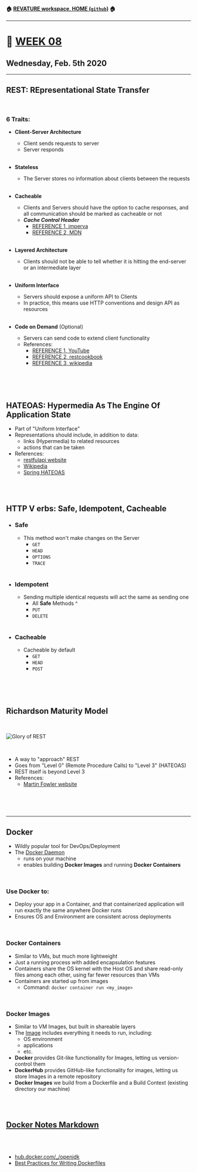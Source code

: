 #### :house: [REVATURE workspace, HOME (`github`)](https://github.com/joedonline/REVATURE__workspace)  :house:
---
# :calendar: [WEEK 08](https://github.com/joedonline/REVATURE__workspace/tree/master/WEEK__08)
## Wednesday, Feb. 5th 2020

---
## REST: REpresentational State Transfer

<br>

### 6 Traits:
- **Client-Server Architecture**
  * Client sends requests to server
  * Server responds
    <br><br>

- **Stateless**
  * The Server stores no information about clients between the requests
    <br><br>

- **Cacheable**
  * Clients and Servers should have the option to cache responses, and all communication should be marked as cacheable or not
  * ***Cache Control Header***
    - [REFERENCE 1, imperva](https://www.imperva.com/learn/performance/cache-control/)
    - [REFERENCE 2, MDN](https://developer.mozilla.org/en-US/docs/Web/HTTP/Headers/Cache-Control)
    <br><br>

- **Layered Architecture**
  * Clients should not be able to tell whether it is hitting the end-server or an intermediate layer
    <br><br>

- **Uniform Interface**
  * Servers should expose a uniform API to Clients
  * In practice, this means use HTTP conventions and design API as resources
    <br><br>

- **Code on Demand** (Optional)
  * Servers can send code to extend client functionality
  * References:
    - [REFERENCE 1, YouTube](https://www.youtube.com/watch?v=0CKRkvFN7jg)
    - [REFERENCE 2, restcookbook](http://restcookbook.com/Basics/codeondemand/)
    - [REFERENCE 3, wikipedia](https://en.wikipedia.org/wiki/Code_on_demand)

<br><br><br>

## HATEOAS: Hypermedia As The Engine Of Application State
- Part of "Uniform Interface"
- Representations should include, in addition to data: 
  * links (Hypermedia) to related resources
  * actions that can be taken
- References:
  * [restfulapi website](https://restfulapi.net/hateoas/)
  * [Wikipedia](https://en.wikipedia.org/wiki/HATEOAS)
  * [Spring HATEOAS](https://spring.io/projects/spring-hateoas)

<br><br>

## HTTP V erbs: Safe, Idempotent, Cacheable
- ### Safe
  * This method won't make changes on the Server
    - `GET`
    - `HEAD`
    - `OPTIONS`
    - `TRACE`
      <br><br>

- ### Idempotent
  * Sending multiple identical requests will act the same as sending one
    - All **Safe** Methods ^
    - `PUT`
    - `DELETE`
      <br><br>

- ### Cacheable
  * Cacheable by default
    - `GET`
    - `HEAD`
    - `POST`

<br><br><br>

## Richardson Maturity Model
  <br>

  ![Glory of REST](https://martinfowler.com/articles/images/richardsonMaturityModel/overview.png)

  <br>

- A way to "approach" REST
- Goes from "Level 0" (Remote Procedure Calls) to "Level 3" (HATEOAS)
- REST itself is beyond Level 3
- References:
  * [Martin Fowler website](https://martinfowler.com/articles/richardsonMaturityModel.html)

<br><br><br>

---
## Docker
- Wildly popular tool for DevOps/Deployment
- The <u>Docker Daemon</u>
  * runs on your machine
  * enables building **Docker Images** and running **Docker Containers**

<br>

### Use Docker to:
- Deploy your app in a Container, and that containerized application will run exactly the same anywhere Docker runs
- Ensures OS and Environment are consistent across deployments

<br>

### Docker Containers
- Similar to VMs, but much more lightweight
- Just a running process with added encapsulation features
- Containers share the OS kernel with the Host OS and share read-only files among each other, using far fewer resources than VMs
- Containers are started up from images
  * Command: `docker container run <my_image>`

<br>

### Docker Images
- Similar to VM Images, but built in shareable layers
- The <u>Image</u> includes everything it needs to run, including:
  * OS environment
  * applications
  * etc.
- **Docker** provides Git-like functionality for Images, letting us version-control them
- **DockerHub** provides GitHub-like functionality for images, letting us store Images in a remote repository
- **Docker Images** we build from a Dockerfile and a Build Context (existing directory our machine)

<br><br>

## [Docker Notes Markdown](https://github.com/joedonline/REVATURE__workspace/tree/master/WEEK__08/notes.md)

<br><br>

- [hub.docker.com/_/openjdk](https://hub.docker.com/_/openjdk)
- [Best Practices for Writing Dockerfiles](https://docs.docker.com/develop/develop-images/dockerfile_best-practices/)

